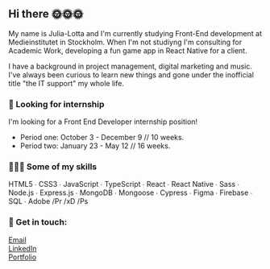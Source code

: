## Hi there 🌞🌞🌞

My name is Julia-Lotta and I'm currently studying Front-End development at Medieinstitutet in Stockholm.
When I'm not studiyng I'm consulting for Academic Work, developing a fun game app in React Native for a client.<br>

I have a background in project management, digital marketing and music. I've always been curious to learn new things and gone under the inofficial title "the IT support" my whole life.

### 🔦 Looking for internship
I'm looking for a Front End Developer internship position!<br>
- Period one: October 3 - December 9 // 10 weeks.<br>
- Period two: January 23 - May 12 // 16 weeks.

### 👩🏼‍💻 Some of my skills
HTML5 ∙ CSS3 ∙ JavaScript ∙ TypeScript ∙ React ∙ React Native ∙ Sass ∙ Node.js ∙ Express.js ∙ MongoDB ∙ Mongoose ∙ Cypress ∙ Figma ∙ Firebase ∙ SQL ∙ Adobe /Pr /xD /Ps


### 🏤 Get in touch:

[Email](mailto:julialottatinglof@gmail.com) <br>
[LinkedIn](https://www.linkedin.com/in/julialottatinglof) <br>
[Portfolio](https://wwww.tingloef.se)


